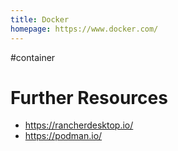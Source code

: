 ```yaml
---
title: Docker
homepage: https://www.docker.com/
---
```


#container

# Further Resources

- https://rancherdesktop.io/
- https://podman.io/
